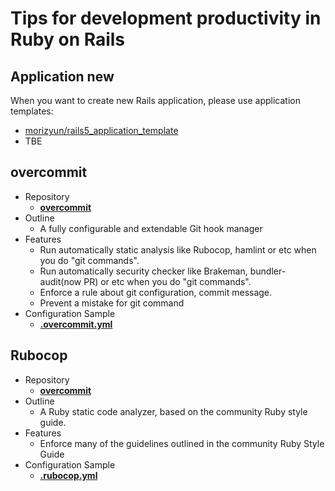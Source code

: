 # Tips for development productivity in Ruby on Rails

## Application new

When you want to create new Rails application, please use application templates:

  * [morizyun/rails5_application_template](https://github.com/morizyun/rails5_application_template)
  * TBE

## overcommit

  - Repository
    - **[overcommit](https://github.com/brigade/overcommit)**
  - Outline
    - A fully configurable and extendable Git hook manager
  - Features
    - Run automatically static analysis like Rubocop, hamlint or etc when you do "git commands".
    - Run automatically security checker like Brakeman, bundler-audit(now PR) or etc when you do "git commands".
    - Enforce a rule about git configuration, commit message.
    - Prevent a mistake for git command
  - Configuration Sample
    - **[.overcommit.yml](https://github.com/morizyun/rails5_application_template/blob/master/root/.overcommit.yml)**

## Rubocop

  - Repository
    - **[overcommit](https://github.com/bbatsov/rubocop)**
  - Outline
    - A Ruby static code analyzer, based on the community Ruby style guide.
  - Features
    - Enforce many of the guidelines outlined in the community Ruby Style Guide
  - Configuration Sample
    - **[.rubocop.yml](https://github.com/morizyun/rails5_application_template/blob/master/root/.rubocop.yml)**
